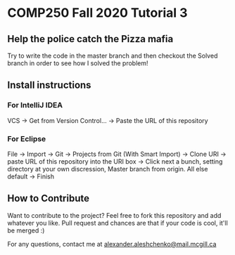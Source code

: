 # COMP250 Fall 2020 Tutorial 3

## Help the police catch the Pizza mafia
Try to write the code in the master branch and then checkout the Solved branch in order to see how I solved the problem!

## Install instructions
### For IntelliJ IDEA
VCS -> Get from Version Control... -> Paste the URL of this repository
### For Eclipse
File -> Import -> Git -> Projects from Git (With Smart Import) -> Clone URI -> paste URL of this repository into the URI box -> Click next a bunch, setting directory at your own discression, Master branch from origin. All else default -> Finish

## How to Contribute
Want to contribute to the project? Feel free to fork this repository and add whatever you like. Pull request and chances are that if your code is cool, it'll be merged :)

For any questions, contact me at alexander.aleshchenko@mail.mcgill.ca

